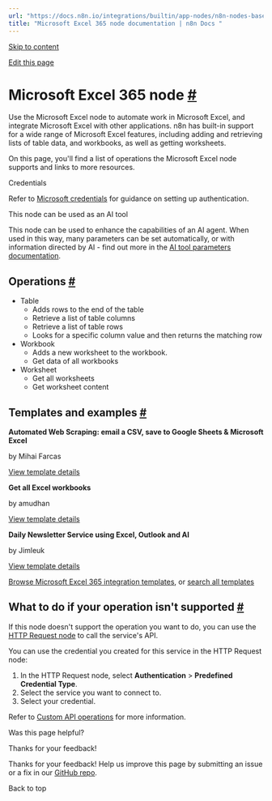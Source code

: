 ```yaml
---
url: "https://docs.n8n.io/integrations/builtin/app-nodes/n8n-nodes-base.microsoftexcel/"
title: "Microsoft Excel 365 node documentation | n8n Docs "
---
```


[Skip to content](https://docs.n8n.io/integrations/builtin/app-nodes/n8n-nodes-base.microsoftexcel/#microsoft-excel-365-node)

[Edit this page](https://github.com/n8n-io/n8n-docs/edit/main/docs/integrations/builtin/app-nodes/n8n-nodes-base.microsoftexcel.md "Edit this page")

# Microsoft Excel 365 node [\#](https://docs.n8n.io/integrations/builtin/app-nodes/n8n-nodes-base.microsoftexcel/\#microsoft-excel-365-node "Permanent link")

Use the Microsoft Excel node to automate work in Microsoft Excel, and integrate Microsoft Excel with other applications. n8n has built-in support for a wide range of Microsoft Excel features, including adding and retrieving lists of table data, and workbooks, as well as getting worksheets.

On this page, you'll find a list of operations the Microsoft Excel node supports and links to more resources.

Credentials

Refer to [Microsoft credentials](https://docs.n8n.io/integrations/builtin/credentials/microsoft/) for guidance on setting up authentication.

This node can be used as an AI tool

This node can be used to enhance the capabilities of an AI agent. When used in this way, many parameters can be set automatically, or with information directed by AI - find out more in the [AI tool parameters documentation](https://docs.n8n.io/advanced-ai/examples/using-the-fromai-function/).

## Operations [\#](https://docs.n8n.io/integrations/builtin/app-nodes/n8n-nodes-base.microsoftexcel/\#operations "Permanent link")

- Table
  - Adds rows to the end of the table
  - Retrieve a list of table columns
  - Retrieve a list of table rows
  - Looks for a specific column value and then returns the matching row
- Workbook
  - Adds a new worksheet to the workbook.
  - Get data of all workbooks
- Worksheet
  - Get all worksheets
  - Get worksheet content

## Templates and examples [\#](https://docs.n8n.io/integrations/builtin/app-nodes/n8n-nodes-base.microsoftexcel/\#templates-and-examples "Permanent link")

**Automated Web Scraping: email a CSV, save to Google Sheets & Microsoft Excel**

by Mihai Farcas

[View template details](https://n8n.io/workflows/2275-automated-web-scraping-email-a-csv-save-to-google-sheets-and-microsoft-excel/)

**Get all Excel workbooks**

by amudhan

[View template details](https://n8n.io/workflows/566-get-all-excel-workbooks/)

**Daily Newsletter Service using Excel, Outlook and AI**

by Jimleuk

[View template details](https://n8n.io/workflows/3446-daily-newsletter-service-using-excel-outlook-and-ai/)

[Browse Microsoft Excel 365 integration templates](https://n8n.io/integrations/microsoft-excel/), or [search all templates](https://n8n.io/workflows/)

## What to do if your operation isn't supported [\#](https://docs.n8n.io/integrations/builtin/app-nodes/n8n-nodes-base.microsoftexcel/\#what-to-do-if-your-operation-isnt-supported "Permanent link")

If this node doesn't support the operation you want to do, you can use the [HTTP Request node](https://docs.n8n.io/integrations/builtin/core-nodes/n8n-nodes-base.httprequest/) to call the service's API.

You can use the credential you created for this service in the HTTP Request node:

1. In the HTTP Request node, select **Authentication** \> **Predefined Credential Type**.
2. Select the service you want to connect to.
3. Select your credential.

Refer to [Custom API operations](https://docs.n8n.io/integrations/custom-operations/) for more information.

Was this page helpful?






Thanks for your feedback!






Thanks for your feedback! Help us improve this page by submitting an issue or a fix in our [GitHub repo](https://github.com/n8n-io/n8n-docs).


Back to top